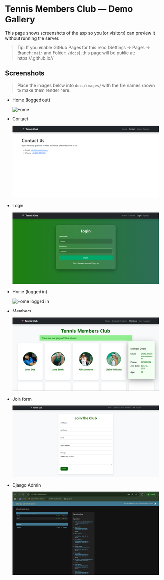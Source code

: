 # Tennis Members Club — Demo Gallery

This page shows screenshots of the app so you (or visitors) can preview it without running the server.

> Tip: If you enable GitHub Pages for this repo (Settings → Pages → Branch: `main` and Folder: `/docs`), this page will be public at:
> https://<your-username>.github.io/<your-repo-name>/

## Screenshots

> Place the images below into `docs/images/` with the file names shown to make them render here.

- Home (logged out)

  ![Home](images/home.png)

- Contact

  ![Contact](images/contact.png)

- Login

  ![Login](images/login.png)

- Home (logged in)

  ![Home logged in](images/home-logged-in.png)

- Members

  ![Members](images/members.png)

- Join form

  ![Join](images/join.png)

- Django Admin

  ![Admin](images/admin.png)
